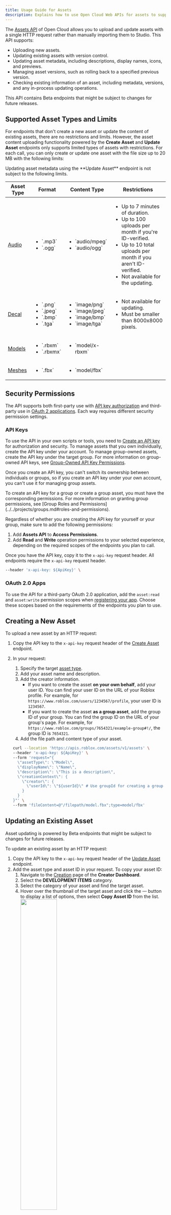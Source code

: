 ```yaml
---
title: Usage Guide for Assets
description: Explains how to use Open Cloud Web APIs for assets to support usage such as uploading and updating.
---
```


The [Assets API](../../reference/cloud/assets/v1.json) of Open Cloud allows you to upload and update assets with a single HTTP request rather than manually importing them to Studio. This API supports:

- Uploading new assets.
- Updating existing assets with version control.
- Updating asset metadata, including descriptions, display names, icons, and previews.
- Managing asset versions, such as rolling back to a specified previous version.
- Checking existing information of an asset, including metadata, versions, and any in-process updating operations.

<Alert severity="info">
This API contains Beta endpoints that might be subject to changes for future releases.
</Alert>

## Supported Asset Types and Limits

For endpoints that don't create a new asset or update the content of existing assets, there are no restrictions and limits. However, the asset content uploading functionality powered by the **Create Asset** and **Update Asset** endpoints only supports limited types of assets with restrictions. For each call, you can only create or update one asset with the file size up to 20 MB with the following limits:

<Alert severity="info">
Updating asset metadata using the **Update Asset** endpoint is not subject to the following limits.
</Alert>

<table>
  <thead>
      <tr>
        <th>Asset Type</th>
        <th>Format</th>
        <th>Content Type</th>
        <th>Restrictions</th>
      </tr>
  </thead>
  <tbody>
    <tr>
      <td><a href="../../sound/assets.md">Audio</a></td>
      <td>
        <ul>
          <li>`.mp3`</li>
          <li>`.ogg`</li>
        </ul>
      </td>
      <td>
        <ul>
          <li>`audio/mpeg`</li>
          <li>`audio/ogg`</li>
        </ul>
      </td>
      <td>
        <ul>
          <li>Up to 7 minutes of duration.</li>
          <li>Up to 100 uploads per month if you're ID-verified.</li>
          <li>Up to 10 total uploads per month if you aren't ID-verified.</li>
          <li>Not available for the updating.</li>
        </ul>
      </td>
    </tr>
    <tr>
      <td><a href="../../parts/textures-decals.md">Decal</a></td>
      <td>
        <ul>
          <li>`.png`</li>
          <li>`.jpeg`</li>
          <li>`.bmp`</li>
          <li>`.tga`</li>
        </ul>
      </td>
      <td>
        <ul>
          <li>`image/png`</li>
          <li>`image/jpeg`</li>
          <li>`image/bmp`</li>
          <li>`image/tga`</li>
        </ul>
      </td>
      <td>
        <ul>
          <li>Not available for updating.</li>
          <li>Must be smaller than 8000x8000 pixels.</li>
        </ul>
      </td>
    </tr>
    <tr>
      <td><a href="../../parts/models.md">Models</a></td>
      <td>
        <ul>
          <li>`.rbxm`</li>
          <li>`.rbxmx`</li>
        </ul>
      </td>
      <td>
        <ul>
          <li>`model/x-rbxm`</li>
        </ul>
      </td>
      <td></td>
    </tr>
    <tr>
      <td><a href="../../parts/meshes.md">Meshes</a></td>
      <td>
        <ul>
          <li>`.fbx`</li>
        </ul>
      </td>
      <td>
        <ul>
          <li>`model/fbx`</li>
        </ul>
      </td>
      <td></td>
    </tr>
  </tbody>
</table>

## Security Permissions

The API supports both first-party use with [API key authorization](./api-keys.md) and third-party use in [OAuth 2 applications](./oauth2-overview.md). Each way requires different security permission settings.

### API Keys

To use the API in your own scripts or tools, you need to [Create an API key](./api-keys.md#creating-api-keys) for authorization and security. To manage assets that you own individually, create the API key under your account. To manage group-owned assets, create the API key under the target group. For more information on group-owned API keys, see [Group-Owned API Key Permissions](./api-keys.md#group-owned-api-key-permissions).

Once you create an API key, you can't switch its ownership between individuals or groups, so if you create an API key under your own account, you can't use it for managing group assets.

<Alert severity="warning">
To create an API key for a group or create a group asset, you must have the corresponding permissions. For more information on granting group permissions, see [Group Roles and Permissions](../../projects/groups.md#roles-and-permissions).
</Alert>

Regardless of whether you are creating the API key for yourself or your group, make sure to add the following permissions:

1. Add **Assets API** to **Access Permissions**.
1. Add **Read** and **Write** operation permissions to your selected experience, depending on the required scopes of the endpoints you plan to call.

Once you have the API key, copy it to the `x-api-key` request header. All endpoints require the `x-api-key` request header.

```bash title ="Example API Request Header"
--header 'x-api-key: ${ApiKey}' \
```

### OAuth 2.0 Apps

To use the API for a third-party OAuth 2.0 application, add the `asset:read` and `asset:write` permission scopes when [registering your app](./oauth2-registration.md#adding-permissions). Choose these scopes based on the requirements of the endpoints you plan to use.

## Creating a New Asset

To upload a new asset by an HTTP request:

1. Copy the API key to the `x-api-key` request header of the [Create Asset](../../reference/cloud/assets/v1.json#POST-v1-assets) endpoint.
1. In your request:

   1. Specify the target [asset type](#supported-asset-types-and-limits).
   1. Add your asset name and description.
   1. Add the creator information.
      - If you want to create the asset **on your own behalf**, add your user ID. You can find your user ID on the URL of your Roblox profile. For example, for `https://www.roblox.com/users/1234567/profile`, your user ID is `1234567`.
      - If you want to create the asset **as a group asset**, add the group ID of your group. You can find the group ID on the URL of your group's page. For example, for `https://www.roblox.com/groups/7654321/example-group#!/`, the group ID is `7654321`.
   1. Add the file path and content type of your asset.

   ```bash title ="Example Request for Create Asset"
   curl --location 'https://apis.roblox.com/assets/v1/assets' \
   --header 'x-api-key: ${ApiKey}' \
   --form 'request="{
     \"assetType\": \"Model\",
     \"displayName\": \"Name\",
     \"description\": \"This is a description\",
     \"creationContext\": {
       \"creator\": {
         \"userId\": \"${userId}\" # Use groupId for creating a group asset
       }
     }
   }"' \
   --form 'fileContent=@"/filepath/model.fbx";type=model/fbx'

   ```

## Updating an Existing Asset

<Alert severity="info">
Asset updating is powered by Beta endpoints that might be subject to changes for future releases.
</Alert>

To update an existing asset by an HTTP request:

1. Copy the API key to the `x-api-key` request header of the [Update Asset](../../reference/cloud/assets/v1.json#PATCH-v1-assets-_asset_) endpoint.
1. Add the asset type and asset ID in your request. To copy your asset ID:
   1. Navigate to the [Creation](https://create.roblox.com/creations) page of the **Creator Dashboard**.
   1. Select the **DEVELOPMENT ITEMS** category.
   1. Select the category of your asset and find the target asset.
   1. Hover over the thumbnail of the target asset and click the **&ctdot;** button to display a list of options, then select **Copy Asset ID** from the list.
      <img src="../../assets/open-cloud/copy-asset-id.png" width="50%" />

<Tabs>
<TabItem label="Asset Content">

<Alert severity="warning">
Currently, you can only update the asset content for `.fbx` files. The update creates a new version.
</Alert>

```bash title ="Example Request for Updating Asset Content"
curl --location --request PATCH 'https://apis.roblox.com/assets/v1/assets/{assetId}' \
--header 'x-api-key: {apiKey}' \
--form 'request={
    \"assetType\": \"{assetType}\",
    \"assetId\": \"{assetId}\",
    \"creationContext\": { 
        \"creator\": {
            \"userId\": {userId}
        },
        \"expectedPrice\":{expectedPrice}
    },
}' \
--form 'fileContent=@"{file-path}"'

```

</TabItem>
<TabItem label="Metadata">

```bash title ="Example Request for Updating Asset Metadata"
curl --location --request PATCH 'https://apis.roblox.com/assets/v1/assets/v1/assets/{assetId}?updateMask=description%2CdisplayName' \
--header 'x-api-key;' \
--form 'request={
    \"assetType\": \"{assetType}\",
    \"assetId\": \"{assetId}\",
    \"displayName\": \"{new display name}\",
    \"description\": \"{new description}\"
}'

```

</TabItem>
<TabItem label="Content and Metadata">

```bash title ="Example Request for Updating Both Asset Content and Metadata"
curl --location --request PATCH 'https://apis.roblox.com/assets/v1/assets/v1/assets/{assetId}?updateMask=description%2CdisplayName' \
--header 'x-api-key: {apiKey}' \
--form 'request={
    \"assetType\": \"{assetType}\",
    \"assetId\": \"{assetId}\",
    \"displayName\": \"{new display name}\",
    \"description\": \"{new description}\",    
    \"creationContext\": { 
        \"creator\": {
            \"userId\": {userId}
        },
        \"expectedPrice\":{expectedPrice}
    },
}' \
--form 'fileContent=@\"{file-path}\"'

```

</TabItem>
</Tabs>

## Retrieving Asset Operation Status

If your request for creating a new asset or updating an existing asset succeeds, it returns an **Operation ID** in the format of `{ "path": "operations/${operationId}" }`. You can use it to check the status and result of your upload with the following steps:

1. Copy the API key to the `x-api-key` request header of the [Get Operation](../../reference/cloud/assets/v1.json#GET-v1-operations-_operationId_) method and send the request, like the following code sample:

   ```bash title ="Example Request for Get Operation"
   curl --location 'https://apis.roblox.com/assets/v1/operations/{operationId}' \
   --header 'x-api-key: {$ApiKey}'

   ```

2. If your request succeeds, it returns an `Operation` object, either including a `response` representing the uploaded asset information or a `status` explaining why the asset upload fails as the following code sample shows:

   ```json title ="Example Response for Get Operation"
   {
     "path": "operations/{operationId}",
     "done": true,
     "response": {
       "@type": "type.googleapis.com/roblox.open_cloud.assets.v1.Asset",
       "path": "assets/2205400862",
       "revisionId": "1",
       "revisionCreateTime": "2023-03-02T22:27:04.062164400Z",
       "assetId": "2205400862",
       "displayName": "Name",
       "description": "This is a description",
       "assetType": "ASSET_TYPE_DECAL",
       "creationContext": {
         "creator": {
           "userId": "11112938575"
         }
       },
       "moderationResult": {
         "moderationState": "MODERATION_STATE_APPROVED"
       }
     }
   }
   ```

3. (Optional) Check the created asset on your Roblox account.
   1. Navigate to the **Inventory** page of your [Roblox account](https://www.roblox.com/home).
   2. Select the **Category** of the asset that you want to check.
   3. Find the target asset and click its thumbnail to view the asset.

## Adding Assets API to OAuth 2.0 Apps

You can create [OAuth 2.0 applications](../../cloud/open-cloud/oauth2-overview.md) supporting Assets API to allow your users to upload and update assets to Roblox.

<Alert severity="warning">
Third-Party app support through OAuth 2.0 is a Beta feature that might be subject to changes for future releases.
</Alert>

To use Assets API for your application and request permissions from your users, perform the following settings:

1. When [registering your application](./oauth2-registration.md#registering-an-app), under **Permissions**, select **asset:read** and **asset:write** scopes.

1. When [implementing the authorization flow](../../cloud/open-cloud/oauth2-overview.md#implementing-authorization-flows), include `asset:read` and `asset:write` as the scope parameters of the authorization URL that redirects users back to your application, like the following example:

   ```plain
   https://www.authorize.roblox.com?client_id=819547628404595165403873012&redirect_uri=https://my-app.com/redirect&scope=asset:read+asset:write&response_type=Code&prompts=login+consent&nonce=12345&state=6789
   ```

1. When sending the request, include the access token in the authorization header and the form data of the asset content to create or update in the request URI in. The following example shows a sample request for uploading a new asset:

   ```bash title="Example Request"
   curl --location --request POST 'https://apis.roblox.com/assets/v1/assets' \

   --header 'Authorization: Bearer <access_token>' \

   --header 'Content-Type: application/json' \

   --form 'request="{

     \"assetType\": \"Decal\",

     \"displayName\": \"DecalDemo123\",

     \"description\": \"This is a description\",

     \"creationContext\": {

       \"creator\": {

       \"userId\": \"<user_id>\"

       }
     }

   }"' \

   --form 'fileContent=@"/filepath/p1.png"'

   ```
